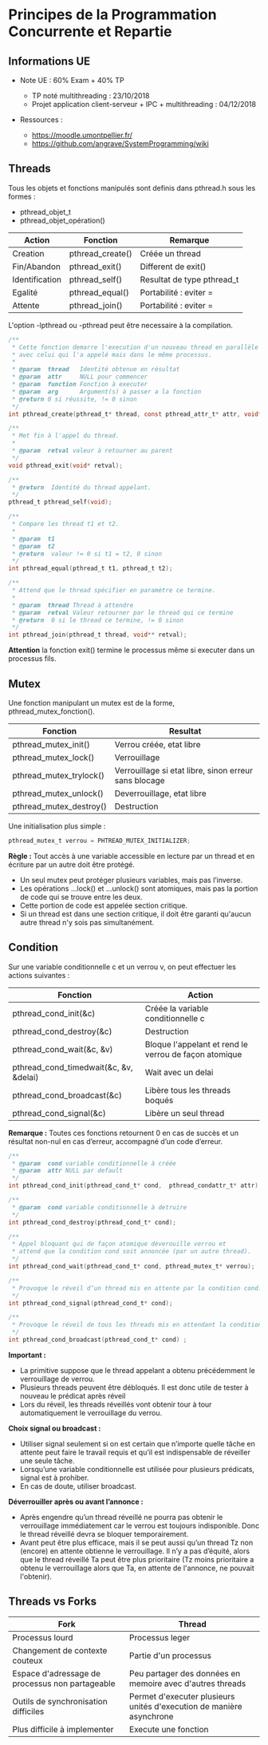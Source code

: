 # Principes de la Programmation Concurrente et Repartie

## Informations UE

- Note UE : 60% Exam + 40% TP
	- TP noté multithreading : 23/10/2018
	- Projet application client-serveur + IPC + multithreading : 04/12/2018

- Ressources : 
	- https://moodle.umontpellier.fr/
	- https://github.com/angrave/SystemProgramming/wiki

## Threads

Tous les objets et fonctions manipulés sont definis dans pthread.h sous les formes :

- pthread_objet_t
- pthread_objet_opération()

Action         | Fonction         | Remarque                  
---------------|------------------|---------------------------
Creation       | pthread_create() | Créée un thread           
Fin/Abandon    | pthread_exit()   | Different de exit()       
Identification | pthread_self()   | Resultat de type pthread_t
Egalité        | pthread_equal()  | Portabilité : eviter =    
Attente        | pthread_join()   | Portabilité : eviter =    

L'option -lpthread ou -pthread peut être necessaire à la compilation.

```c
/**
 * Cette fonction demarre l'execution d'un nouveau thread en parallèle 
 * avec celui qui l'a appelé mais dans le même processus.
 * 
 * @param  thread   Identité obtenue en résultat
 * @param  attr     NULL pour commencer
 * @param  function Fonction à executer
 * @param  arg      Argument(s) à passer a la fonction
 * @return 0 si réussite, != 0 sinon
 */
int pthread_create(pthread_t* thread, const pthread_attr_t* attr, void* (*function)(void*), void* arg);

/**
 * Met fin à l'appel du thread.
 * 
 * @param  retval valeur à retourner au parent
 */
void pthread_exit(void* retval);

/**
 * @return  Identité du thread appelant.
 */
pthread_t pthread_self(void);

/**
 * Compare les thread t1 et t2.
 * 
 * @param  t1 
 * @param  t2 
 * @return  valeur != 0 si t1 = t2, 0 sinon 
 */
int pthread_equal(pthread_t t1, pthread_t t2);

/**
 * Attend que le thread spécifier en paramètre ce termine.
 * 
 * @param  thread Thread à attendre
 * @param  retval Valeur retourner par le thread qui ce termine
 * @return  0 si le thread ce termine, != 0 sinon
 */
int pthread_join(pthread_t thread, void** retval);
```

**Attention** la fonction exit() termine le processus même si executer dans un processus fils.

## Mutex

Une fonction manipulant un mutex est de la forme, pthread_mutex_fonction().

Fonction                | Resultat                                             
------------------------|------------------------------------------------------
pthread_mutex_init()    | Verrou créée, etat libre                             
pthread_mutex_lock()    | Verrouillage                                         
pthread_mutex_trylock() | Verrouillage si etat libre, sinon erreur sans blocage
pthread_mutex_unlock()  | Deverrouillage, etat libre                           
pthread_mutex_destroy() | Destruction                                          

Une initialisation plus simple : 

```c
pthread_mutex_t verrou = PHTREAD_MUTEX_INITIALIZER;
```

**Règle :** Tout accès à une variable accessible en lecture par un thread et en écriture par un autre doit être protégé.

- Un seul mutex peut protéger plusieurs variables, mais pas l’inverse.
- Les opérations ...lock() et ...unlock() sont atomiques, mais pas la portion de code qui se trouve entre les deux.
- Cette portion de code est appelée section critique.
- Si un thread est dans une section critique, il doit être garanti qu'aucun autre thread n'y sois pas simultanément.

## Condition

Sur une variable conditionnelle c et un verrou v, on peut effectuer les actions suivantes :

Fonction                               | Action                                               
---------------------------------------|------------------------------------------------------
pthread_cond_init(&c)                  | Créée la variable conditionnelle c                   
pthread_cond_destroy(&c)               | Destruction                                          
pthread_cond_wait(&c, &v)              | Bloque l'appelant et rend le verrou de façon atomique
pthread_cond_timedwait(&c, &v, &delai) | Wait avec un delai                                   
pthread_cond_broadcast(&c)             | Libère tous les threads boqués                       
pthread_cond_signal(&c)                | Libère un seul thread                                

**Remarque :** Toutes ces fonctions retournent 0 en cas de succès et un résultat non-nul en cas d’erreur, accompagné d’un code d’erreur.

```c
/**
 * @param  cond variable conditionnelle à créée
 * @param  attr NULL par default
 */
int pthread_cond_init(pthread_cond_t* cond,  pthread_condattr_t* attr); 

/**
 * @param  cond variable conditionnelle à detruire
 */
int pthread_cond_destroy(pthread_cond_t* cond);

/**
 * Appel bloquant qui de façon atomique déverouille verrou et
 * attend que la condition cond soit annoncée (par un autre thread).
 */
int pthread_cond_wait(pthread_cond_t* cond, pthread_mutex_t* verrou);

/**
 * Provoque le réveil d’un thread mis en attente par la condition cond.
 */
int pthread_cond_signal(pthread_cond_t* cond);

/**
 * Provoque le réveil de tous les threads mis en attendant la condition cond.
 */
int pthread_cond_broadcast(pthread_cond_t* cond) ;
```

**Important :**

- La primitive suppose que le thread appelant a obtenu précédemment le verrouillage de verrou.
- Plusieurs threads peuvent être débloqués. Il est donc utile de tester à nouveau le prédicat après réveil
- Lors du réveil, les threads réveillés vont obtenir tour à tour automatiquement le verrouillage du verrou.

**Choix signal ou broadcast :**

- Utiliser signal seulement si on est certain que n’importe quelle tâche en attente peut faire le travail requis et qu’il est indispensable de réveiller une seule tâche.
- Lorsqu’une variable conditionnelle est utilisée pour plusieurs prédicats, signal est à prohiber.
- En cas de doute, utiliser broadcast.

**Déverrouiller après ou avant l’annonce :**

- Après engendre qu’un thread réveillé ne pourra pas obtenir le verrouillage immédiatement car le verrou est toujours indisponible. Donc le thread réveillé devra se bloquer temporairement.
- Avant peut être plus efficace, mais il se peut aussi qu’un thread Tz non (encore) en attente obtienne le verrouillage. Il n’y a pas d’équité, alors que le thread réveillé Ta peut être plus prioritaire (Tz moins prioritaire a obtenu le verrouillage alors que Ta, en attente de l'annonce, ne pouvait l'obtenir).

## Threads vs Forks

Fork                                            | Thread
------------------------------------------------|---------------------------------------------------------------------
Processus lourd                                 | Processus leger
Changement de contexte couteux                  | Partie d'un processus
Espace d'adressage de processus non partageable | Peu partager des données en memoire avec d'autres threads
Outils de synchronisation difficiles            | Permet d'executer plusieurs unités d'execution de manière asynchrone
Plus difficile à implementer                    | Execute une fonction

